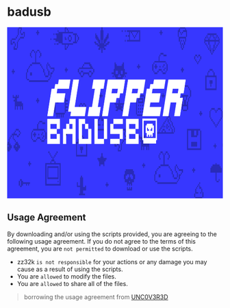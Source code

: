 # badusb

<img src="https://github.com/zz32k/badusb/blob/main/resources/flipbanner.png" height="400" width="1000" >

## Usage Agreement

By downloading and/or using the scripts provided, you are agreeing to the following usage agreement. If you do not agree to the terms of this agreement, you are ``not permitted`` to download or use the scripts.

+ zz32k ``is not responsible`` for your actions or any damage you may cause as a result of using the scripts.
+ You are ``allowed`` to modify the files.
+ You are ``allowed`` to share all of the files.
> borrowing the usage agreement from [UNC0V3R3D](https://github.com/UNC0V3R3D/Flipper_Zero-BadUsb)

